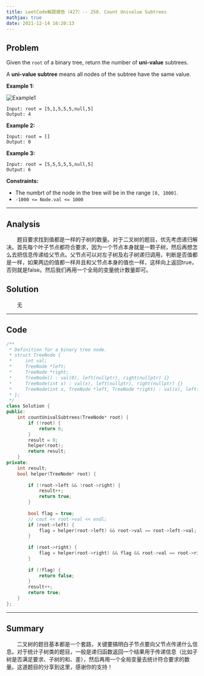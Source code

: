 ```yaml
---
title: LeetCode解题报告（427）-- 250. Count Univalue Subtrees
mathjax: true
date: 2021-12-14 16:20:13
---
```


## Problem

Given the `root` of a binary tree, return the number of **uni-value** subtrees.

A **uni-value subtree** means all nodes of the subtree have the same value.

<!-- more -->

**Example 1:**

![Example1](https://assets.leetcode.com/uploads/2020/08/21/unival_e1.jpg)

```
Input: root = [5,1,5,5,5,null,5]
Output: 4
```

**Example 2:**

```
Input: root = []
Output: 0
```

**Example 3:**

```
Input: root = [5,5,5,5,5,null,5]
Output: 6
```

**Constraints:**

- The numbrt of the node in the tree will be in the range `[0, 1000]`.
- `-1000 <= Node.val <= 1000`

------

## Analysis

&emsp;&emsp;题目要求找到值都是一样的子树的数量。对于二叉树的题目，优先考虑递归解决。首先每个叶子节点都符合要求，因为一个节点本身就是一颗子树，然后再想怎么去把信息传递给父节点。父节点可以对左子树及右子树递归调用，判断是否值都是一样，如果两边的值都一样并且和父节点本身的值也一样，这样向上返回true，否则就是false。然后我们再用一个全局的变量统计数量即可。

## Solution

&emsp;&emsp;无

------

## Code

```c++
/**
 * Definition for a binary tree node.
 * struct TreeNode {
 *     int val;
 *     TreeNode *left;
 *     TreeNode *right;
 *     TreeNode() : val(0), left(nullptr), right(nullptr) {}
 *     TreeNode(int x) : val(x), left(nullptr), right(nullptr) {}
 *     TreeNode(int x, TreeNode *left, TreeNode *right) : val(x), left(left), right(right) {}
 * };
 */
class Solution {
public:
    int countUnivalSubtrees(TreeNode* root) {
        if (!root) {
            return 0;
        }
        result = 0;
        helper(root);
        return result;
    }
private:
    int result;
    bool helper(TreeNode* root) {
        
        if (!root->left && !root->right) {
            result++;
            return true;
        }
        
        bool flag = true;
        // cout << root->val << endl;
        if (root->left) {
            flag = helper(root->left) && root->val == root->left->val;
        }
        
        if (root->right) {
            flag = helper(root->right) && flag && root->val == root->right->val;
        }
        
        if (!flag) {
            return false;
        }
        result++;
        return true;
    }
};
```

------

## Summary

&emsp;&emsp;二叉树的题目基本都是一个套路，关键要搞明白子节点要向父节点传递什么信息。对于统计子树类的题目，一般是递归函数返回一个结果用于传递信息（比如子树是否满足要求、子树的和、差），然后再用一个全局变量去统计符合要求的数量。这道题目的分享到这里，感谢你的支持！
